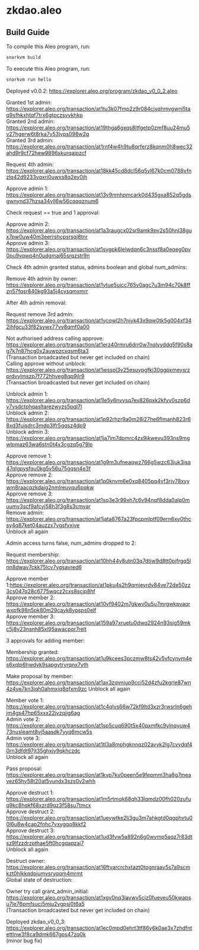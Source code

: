 # zkdao.aleo

## Build Guide

To compile this Aleo program, run:
```bash
snarkvm build
```

To execute this Aleo program, run:
```bash
snarkvm run hello
```

Deployed v0.0.2: https://explorer.aleo.org/program/zkdao_v0_0_2.aleo

Granted 1st admin: https://explorer.aleo.org/transaction/at1tu3k07fmp2z9r084cjyqhmvgwnj5taq9sfhkxhtqf7trx6gtpczsvykhkp  
Granted 2nd admin: https://explorer.aleo.org/transaction/at19thga6gxqs8ltfgetp0zmf8uu24mu5v27hgerw6t8rka7v53jyps098w2g  
Granted 3rd admin: https://explorer.aleo.org/transaction/at1rnf4w4h9tu8qrferz8kqnm0h8wec32ahd9r9cf72hew9896skurqajpzcf  

Request 4th admin: https://explorer.aleo.org/transaction/at18kk45cd8dcl56q5yl67k0cm0788vfnzlq42d9233yqxrj0uwxs8q2ey0jh

Approve admin 1: https://explorer.aleo.org/transaction/at13v9nmhpmcark0d435gxa852q5gdsgwnynd37hzsa34yll6w56cqqqznum6

Check request == true and 1 approval:

Approve admin 2: https://explorer.aleo.org/transaction/at1a3raugcx02sr9amk9pv2s50hnl38gux7pw0uw40m3eerrshcpsrsqj8tnr  
Approve admin 3: https://explorer.aleo.org/transaction/at1sygpk6lelwdqn6c3nssf8a0eqeg0pv0pu9yqwp4n0udgmaj65srqzstr9n  

Check 4th admin granted status, admins boolean and global num_admins:

Remove 4th admin by owner: https://explorer.aleo.org/transaction/at1ytue5ujcc765v0agc7u3m94c70k8ffzn57fqsr840kg93a5j4cysqmxmrr

After 4th admin removal:

Request remove 3rd admin: https://explorer.aleo.org/transaction/at1ycqwl2h7njyk43x9qw0tk5g004xf342jhfgcu33f82sywx77vy8qmf0a00

Not authorised address calling approve: https://explorer.aleo.org/transaction/at1erz40rmru6drr0w7nqlvyddq5f90s8ag7k7n87hcg0x2auwpzcxqsm6ta3  
(Transaction broadcasted but never get included on chain)  
Calling approve without unblock: https://explorer.aleo.org/transaction/at1wsspl3v25esuypgfkj30ggpxmeysrzprdvylmszp7f772hhveg8qp9jlr9  
(Transaction broadcasted but never get included on chain)  

Unblock admin 1: https://explorer.aleo.org/transaction/at1le5y6nvysq7ev826pxk2kfyv0szp6dv7ysdctphqasltarezwyzs5pql7l  
Unblock admin 2: https://explorer.aleo.org/transaction/at1p92rhzr9a0m28j27he6flmanh823r68xd3fujsdrc3mdp3lfr5gqsz4dp9  
Unblock admin 3: https://explorer.aleo.org/transaction/at1ja7jm7dpmrc4zx9jkweyu393ns9mgwlpmaz63wa6stn0t4x3cgzq5g79lp  

Approve remove 1: https://explorer.aleo.org/transaction/at1g9m3ufneaqwz766g5wzc63juk3jsq47qlgpysfqu0kg5v56u75gqsn4e3f  
Approve remove 2: https://explorer.aleo.org/transaction/at1p0knvm6e0xq8405pq4vf3rjv78xyywm8raacqzkdajg2nmlreuyqu6pqkw  
Approve remove 3: https://explorer.aleo.org/transaction/at1sq3e3r99xh7c6v94nqf8dda0alp0muumv3scf9afcyj58h3f3g8s3cmyar  
Remove admin: https://explorer.aleo.org/transaction/at1jata8767a23fpcpmlptf09ern6xy0thcsy4q87ket04auzzx7vgsfyxjve  
Unblock all again

Admin access turns false, num_admins dropped to 2:

Request membership: https://explorer.aleo.org/transaction/at10hh44y8utn03q7dtjw9d8tt0pjfrgq5lnn8dwav7ckk75lcv7ygsavred6

Approve member 1:https://explorer.aleo.org/transaction/at1pku4s2h9qmjeyrdy84ve72de50zz3cs047q28c6775wqcz2cxs8scjp8hf  
Approve member 2: https://explorer.aleo.org/transaction/at10vf9402m7gkwv0u5u7mrgwkpvaqrwxpfk98n5pk80m29cayk8ypsps0elf  
Approve member 3: https://explorer.aleo.org/transaction/at159a97xruetu0dwq2924n93sjg59mkc5j8y23nsnh85xl95awacpqr7relt  

3 approvals for adding member:

Membership granted: https://explorer.aleo.org/transaction/at1u9kcees3pczmw8ts42v5vfcynym4es6xqlp6hwdvk9sapgytryrqnx7yth

Make proposal by member: https://explorer.aleo.org/transaction/at1ax3zqvnjup9ccj52d4zfu2kgrle87wn4z4ye7kn3jqh0ahmxjq8qfxm9zc
Unblock all again

Member vote 1: https://explorer.aleo.org/transaction/at1c4qlvs66w72kf9ltd3xzr3rwsrln6gehjm4gs47hp65xxx22jvzqjjg6ag  
Admin vote 2: https://explorer.aleo.org/transaction/at1sp5cuq690t5x40pxmfkc9ylnqyuw473nusleamt8vj5aasdk7yyq6mcw5s  
Admin vote 3: https://explorer.aleo.org/transaction/at1tl3a8mphgknnqz02avyk2lg7cvydqf40rn3dfdt97jt35ghxjy9qkhczdc  
Unblock all again

Pass proposal: https://explorer.aleo.org/transaction/at1kvp7ky0peen5e9fepmm3ha8g7meavez65hy58t20at5vundx3szs0v2whh

Approve destruct 1: https://explorer.aleo.org/transaction/at1m5rtmqk68qh33lqmdz00fh020zufuq9kc8hqkf68xzrd9qz3f58su7tmcx  
Approve destruct 2: https://explorer.aleo.org/transaction/at1ueywtke2lj3gu3m7ahkgtd0qgphvtu00l6u8w4cap2fnhc7vxygqq8kkf2  
Approve destruct 3: https://explorer.aleo.org/transaction/at1ud3fyw5a892n6g0wymp5aqz7r83dtsz9lfzzdrzpthae5ft0hcgqapzaj7  
Unblock all again

Destruct owner: https://explorer.aleo.org/transaction/at16ftvarcrchxtazt0tpgnraav5s7a9scmkzt0hlkkqdpjumvsryqqm4mrmt  
Global state of destruction:

Owner try call grant_admin_initial: https://explorer.aleo.org/transaction/at1xgv0nq3lavwv5cjz0fueyeu50kwapsu7le76pmfsucj5mju2vgpsj0t6a5  
(Transaction broadcasted but never get included on chain)

Deployed zkdao_v0_0_3: https://explorer.aleo.org/transaction/at1ec0mpd0ehrt3tf86y6k0ae3x7zhdfntettlnw3f8ca9dmk667gps47zq0k  
(minor bug fix)